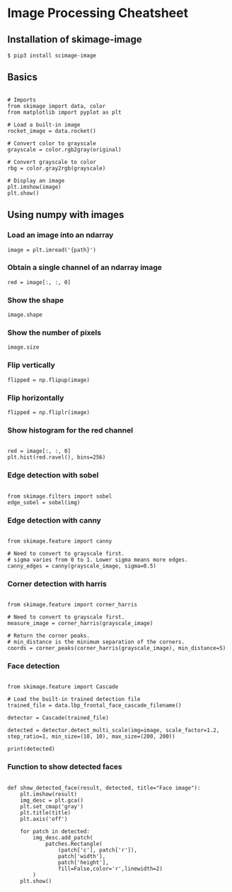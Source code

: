
# Image Processing Cheatsheet

## Installation of skimage-image

`$ pip3 install scimage-image`

## Basics

~~~

# Imports
from skimage import data, color
from matplotlib import pyplot as plt

# Load a built-in image
rocket_image = data.rocket()

# Convert color to grayscale
grayscale = color.rgb2gray(original)

# Convert grayscale to color
rbg = color.gray2rgb(grayscale)

# Display an image
plt.imshow(image)
plt.show()

~~~

## Using numpy with images

### Load an image into an ndarray

`image = plt.imread('{path}')`

### Obtain a single channel of an ndarray image

`red = image[:, :, 0]`

### Show the shape 

`image.shape`

### Show the number of pixels

`image.size`

### Flip vertically

`flipped = np.flipup(image)`

### Flip horizontally

`flipped = np.fliplr(image)`

### Show histogram for the red channel

~~~

red = image[:, :, 0]
plt.hist(red.ravel(), bins=256)

~~~

### Edge detection with sobel

~~~

from skimage.filters import sobel
edge_sobel = sobel(img)

~~~

### Edge detection with canny

~~~

from skimage.feature import canny

# Need to convert to grayscale first.
# sigma varies from 0 to 1. Lower sigma means more edges.
canny_edges = canny(grayscale_image, sigma=0.5)

~~~

### Corner detection with harris

~~~

from skimage.feature import corner_harris

# Need to convert to grayscale first.
measure_image = corner_harris(grayscale_image)

# Return the corner peaks.
# min_distance is the minimum separation of the corners.
coords = corner_peaks(corner_harris(grayscale_image), min_distance=5)

~~~

### Face detection

~~~

from skimage.feature import Cascade

# Load the built-in trained detection file
trained_file = data.lbp_frontal_face_cascade_filename()

detector = Cascade(trained_file)

detected = detector.detect_multi_scale(img=image, scale_factor=1.2, step_ratio=1, min_size=(10, 10), max_size=(200, 200))

print(detected)

~~~

### Function to show detected faces

~~~ 

def show_detected_face(result, detected, title="Face image"):
    plt.imshow(result)
    img_desc = plt.gca()
    plt.set_cmap('gray')
    plt.title(title)
    plt.axis('off')

    for patch in detected:
        img_desc.add_patch(
            patches.Rectangle(
                (patch['c'], patch['r']),
                patch['width'],
                patch['height'],
                fill=False,color='r',linewidth=2)
        )
    plt.show()

~~~
